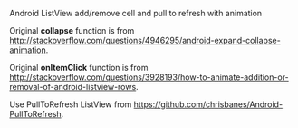 Android ListView add/remove cell and pull to refresh with animation

Original **collapse** function is from http://stackoverflow.com/questions/4946295/android-expand-collapse-animation.

Original **onItemClick** function is from http://stackoverflow.com/questions/3928193/how-to-animate-addition-or-removal-of-android-listview-rows.

Use PullToRefresh ListView from https://github.com/chrisbanes/Android-PullToRefresh.
